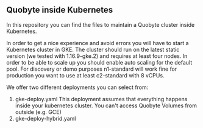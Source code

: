 ## Quobyte inside Kubernetes

In this repository you can find the files to maintain a Quobyte cluster inside Kubernetes.

In order to get a nice experience and avoid errors you will have to start a Kubernetes cluster in GKE.
The cluster should run on the latest static version (we tested with 1.16.9-gke.2) and requires at least four nodes. In order to be able to scale up you should enable auto scaling for the default pool. For discovery or demo purposes n1-standard will work fine for production you want to use at least c2-standard with 8 vCPUs.

We offer two different deployments you can select from:

1. gke-deploy.yaml
This deployment assumes that everything happens inside your kubernetes cluster. You can't access Quobyte Volumes from outside (e.g. GCE)
2. gke-deploy-hybrid.yaml
